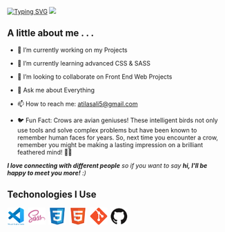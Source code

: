 [![Typing SVG](https://readme-typing-svg.demolab.com?font=Fira+Code&pause=1000&color=D32F2F&vCenter=true&width=310&height=35&lines=Hi+there%2C+my+name's+Atila)](https://git.io/typing-svg)
<img src="https://media.giphy.com/media/JK0zT66XpywFB7ckYL/giphy.gif" width="70">

## A little about me . . .

- 🔭 I’m currently working on my Projects

- 🌱 I’m currently learning advanced CSS & SASS

- 👯 I’m looking to collaborate on Front End Web Projects

- 💬 Ask me about Everything

- 📫 How to reach me: atilasali5@gmail.com

- 🐦 Fun Fact: Crows are avian geniuses! These intelligent birds not only use tools and solve complex problems but have been known
  to remember human faces for years. So, next time you encounter a crow, remember you might be making a lasting impression on a brilliant feathered mind! 🧠🦅

<em><b>I love connecting with different people</b> so if you want to say <b>hi, I'll be happy to meet you more!</b> :)</em>

## Techonologies I Use

<div>
    <img src="https://github.com/devicons/devicon/blob/master/icons/vscode/vscode-original-wordmark.svg" title="Visual Studio Code" alt="Visual Studio Code" height="40"/>&nbsp;
    <img src="https://github.com/devicons/devicon/blob/master/icons/sass/sass-original.svg" title="Sass" alt="Sass" height="40"/>&nbsp;
    <img src="https://github.com/devicons/devicon/blob/master/icons/css3/css3-original.svg" title="CSS" alt="CSS" height="40"/>&nbsp;
    <img src="https://github.com/devicons/devicon/blob/master/icons/html5/html5-original.svg" title="HTML 5" alt="HTML 5" height="40"/>&nbsp;
    <img src="https://github.com/devicons/devicon/blob/master/icons/git/git-original.svg" title="Git" alt="Git" height="40"/>&nbsp;
    <img src="https://github.com/devicons/devicon/blob/master/icons/github/github-original.svg" title="GitHub" alt="GitHub" height="40"/>&nbsp;
</div>